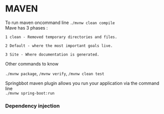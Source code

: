 #   MAVEN
To run maven oncommand line `./mvnw clean compile`<br/>
Mave has 3 phases :

    1 clean - Removed temporary directories and files.

    2 Default - where the most important goals live.

    3 Site - Where documentation is generated.
Other commands to know

`./mvnw package`,
`/mvnw verify`,
`/mvnw clean test`

Springbbot maven plugin allows you run your application via the command line  
`./mvnw spring-boot:run`

### Dependency injection

